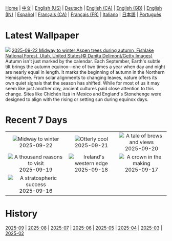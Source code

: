 [Home](../README.md) | [中文](zh-CN.md) | [English (US)](en-US.md) | [Deutsch](de-DE.md) | [English (CA)](en-CA.md) | [English (GB)](en-GB.md) | [English (IN)](en-IN.md) | [Español](es-ES.md) | [Français (CA)](fr-CA.md) | [Français (FR)](fr-FR.md) | [Italiano](it-IT.md) | [日本語](ja-JP.md) | [Português](pt-BR.md)

# Latest Wallpaper
![](https://www.bing.com/th?id=OHR.AspenEquinox_EN-GB2838380564_UHD.jpg)
[2025-09-22 Midway to winter Aspen trees during autumn, Fishlake National Forest, Utah, United States(© Danita Delimont/Getty Images)](https://www.bing.com/th?id=OHR.AspenEquinox_EN-GB2838380564_UHD.jpg)
Autumn isn't just marked by the calendar. Each September, Earth's subtle tilt brings the autumn equinox—one of two times a year when day and night are nearly equal in length. It marks the beginning of autumn in the Northern Hemisphere. From solar alignments to changing leaves, nature offers its own quiet signals that the season has shifted. While for most of us it may seem like just another day, ancient cultures paid close attention to this change. Sites like Chichén Itzá in Mexico and England's Stonehenge were designed to align with the rising or setting sun during equinox days.

# Recent 7 Days
|  |  |  |
|:---:|:---:|:---:|
| ![](https://www.bing.com/th?id=OHR.AspenEquinox_EN-GB2838380564_400x240.jpg "Midway to winter") 2025-09-22 | ![](https://www.bing.com/th?id=OHR.IceOtters_EN-GB2135978576_400x240.jpg "Otterly cool") 2025-09-21 | ![](https://www.bing.com/th?id=OHR.OktoberfestSwing_EN-GB1846284671_400x240.jpg "A tale of brews and views") 2025-09-20 |
| ![](https://www.bing.com/th?id=OHR.ThousandIslands_EN-GB1501665871_400x240.jpg "A thousand reasons to visit") 2025-09-19 | ![](https://www.bing.com/th?id=OHR.DunquinIreland_EN-GB3162997633_400x240.jpg "Ireland's western edge") 2025-09-18 | ![](https://www.bing.com/th?id=OHR.YoungMoose_EN-GB3146356133_400x240.jpg "A crown in the making") 2025-09-17 |
| ![](https://www.bing.com/th?id=OHR.OzoneEarth_EN-GB2737742012_400x240.jpg "A stratospheric success") 2025-09-16 |  |  |

# History
[2025-09](../archives/wallpaper/en-GB/w_2025_09.md) | [2025-08](../archives/wallpaper/en-GB/w_2025_08.md) | [2025-07](../archives/wallpaper/en-GB/w_2025_07.md) | [2025-06](../archives/wallpaper/en-GB/w_2025_06.md) | [2025-05](../archives/wallpaper/en-GB/w_2025_05.md) | [2025-04](../archives/wallpaper/en-GB/w_2025_04.md) | [2025-03](../archives/wallpaper/en-GB/w_2025_03.md) | [2025-02](../archives/wallpaper/en-GB/w_2025_02.md)
